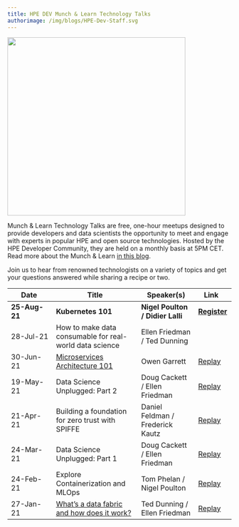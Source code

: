```yaml
---
title: HPE DEV Munch & Learn Technology Talks
authorimage: /img/blogs/HPE-Dev-Staff.svg
---
```

<img src="/img/skillup/MunchandLearn.svg" width="400">

Munch & Learn Technology Talks are free, one-hour meetups designed to provide developers and data scientists the opportunity to meet and engage with experts in popular HPE and open source technologies. Hosted by the HPE Developer Community, they are held on a monthly basis at 5PM CET. Read more about the Munch & Learn <a href="https://developer.hpe.com/blog/hpe-dev-launches-its-munch-learn-technical-talks" target="_blank">in this blog</a>.

Join us to hear from renowned technologists on a variety of topics and get your questions answered while sharing a recipe or two.

| &nbsp;&nbsp;&nbsp;&nbsp;&nbsp;Date&nbsp;&nbsp;&nbsp;&nbsp;&nbsp;&nbsp; | Title                                                                                                                                                       | Speaker(s)                       | &nbsp;&nbsp;&nbsp;Link&nbsp;&nbsp;&nbsp;&nbsp;&nbsp;                                      |
| ---------------------------------------------------------------------- | ----------------------------------------------------------------------------------------------------------------------------------------------------------- | -------------------------------- | ----------------------------------------------------------------------------------------- |
| **25-Aug-21**                                                          | **Kubernetes 101**                                                                                                                                          | **Nigel Poulton / Didier Lalli** | **[Register](https://hpe.zoom.us/meeting/register/tJcrduuuqzgsHNEC-u8l_Y86YeZLMxEDF5fP)** |
| 28-Jul-21                                                              | How to make data consumable for real-world data science                                                                                                     | Ellen Friedman / Ted Dunning     |                                                                                           |
| 30-Jun-21                                                              | [Microservices Architecture 101](https://hpe-developer-portal.s3.amazonaws.com/uploads/media/2021/4/fundamentals-of-microservices-1625131973756.pdf)        | Owen Garrett                     | [Replay](https://vimeo.com/569884713)                                                     |
| 19-May-21                                                              | Data Science Unplugged: Part 2                                                                                                                              | Doug Cackett / Ellen Friedman    | [Replay](https://vimeo.com/553419523)                                                     |
| 21-Apr-21                                                              | Building a foundation for zero trust with SPIFFE                                                                                                            | Daniel Feldman / Frederick Kautz | [Replay](https://vimeo.com/541563205)                                                     |
| 24-Mar-21                                                              | Data Science Unplugged: Part 1                                                                                                                              | Doug Cackett / Ellen Friedman    | [Replay](https://vimeo.com/529375709)                                                     |
| 24-Feb-21                                                              | Explore Containerization and MLOps                                                                                                                          | Tom Phelan / Nigel Poulton       | [Replay](https://vimeo.com/518972114)                                                     |
| 27-Jan-21                                                              | [What’s a data fabric and how does it work?](https://hpe-developer-portal.s3.amazonaws.com/uploads/media/2020/12/munch-and-learn-dunning-1611939333032.pdf) | Ted Dunning / Ellen Friedman     | [Replay](https://vimeo.com/507072887)                                                     |